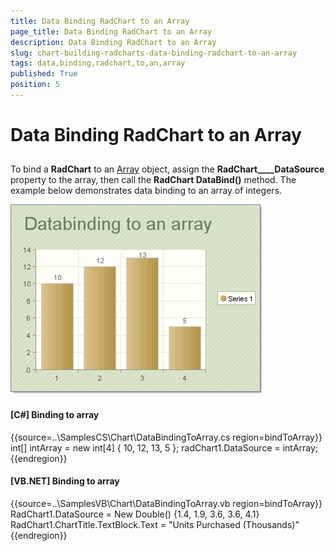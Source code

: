```yaml
---
title: Data Binding RadChart to an Array
page_title: Data Binding RadChart to an Array
description: Data Binding RadChart to an Array
slug: chart-building-radcharts-data-binding-radchart-to-an-array
tags: data,binding,radchart,to,an,array
published: True
position: 5
---
```


# Data Binding RadChart to an Array



## 

To bind a __RadChart__ to an 
          [Array](http://msdn2.microsoft.com/en-us/library/system.array(VS.71).aspx)
          object, assign the __RadChart____DataSource__ property to the array, then call the
          __RadChart DataBind()__ method. The example below demonstrates data binding to an array of integers.



![chart-building-radcharts-data-binding-radchart-to-an-array 001](images/chart-building-radcharts-data-binding-radchart-to-an-array001.png)

#### __[C#] Binding to array__

{{source=..\SamplesCS\Chart\DataBindingToArray.cs region=bindToArray}}
	            int[] intArray = new int[4] { 10, 12, 13, 5 };
	            radChart1.DataSource = intArray;
	{{endregion}}



#### __[VB.NET] Binding to array__

{{source=..\SamplesVB\Chart\DataBindingToArray.vb region=bindToArray}}
	        RadChart1.DataSource = New Double() {1.4, 1.9, 3.6, 3.6, 4.1}
	        RadChart1.ChartTitle.TextBlock.Text = "Units Purchased (Thousands)"
	{{endregion}}


